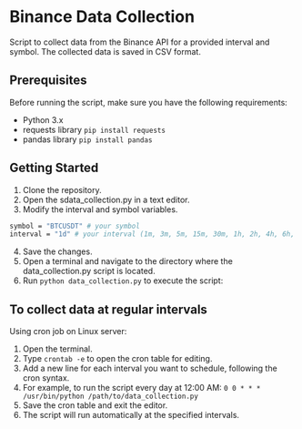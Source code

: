 # Binance Data Collection
Script to collect data from the Binance API for a provided interval and symbol. 
The collected data is saved in CSV format.
## Prerequisites
Before running the script, make sure you have the following requirements:
* Python 3.x
* requests library ```pip install requests```
* pandas library ```pip install pandas```
## Getting Started
1. Clone the repository.
2. Open the sdata_collection.py in a text editor.
3. Modify the interval and symbol variables.
```sh
symbol = "BTCUSDT" # your symbol
interval = "1d" # your interval (1m, 3m, 5m, 15m, 30m, 1h, 2h, 4h, 6h, 8h, 12h, 1d, 3d, 1w, 1M)
```
4. Save the changes.
5. Open a terminal and navigate to the directory where the data_collection.py script is located.
6. Run ```python data_collection.py``` to execute the script:
## To collect data at regular intervals
Using cron job on Linux server:
1. Open the terminal.
2. Type ```crontab -e``` to open the cron table for editing.
3. Add a new line for each interval you want to schedule, following the cron syntax.
4. For example, to run the script every day at 12:00 AM: ```0 0 * * * /usr/bin/python /path/to/data_collection.py```
5. Save the cron table and exit the editor.
6. The script will run automatically at the specified intervals.